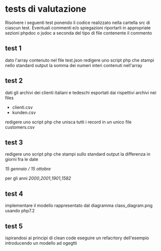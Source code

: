 # tests di valutazione

Risolvere i seguenti test ponendo il codice realizzato nella cartella src di ciascun test.
Eventuali commenti e/o spiegazioni riportarli in appropriate sezioni phpdoc o jsdoc a seconda del tipo di file
 contenente il commento

## test 1
dato l'array contenuto nel file test.json redigere uno script php che stampi nello standard output la somma dei
 numeri interi contenuti nell'array 

## test 2
dati gli archivi dei clienti italiani e tedeschi esportati dai rispettivi archivi nei files
- clienti.csv
- kunden.csv

redigere uno script php che unisca tutti i record in un unico file customers.csv

## test 3
redigere uno script php che stampi sullo standard output la differenza in giorni fra le date

*15 gennaio / 15 ottobre*

per gli anni
*2000*,*2001*,*1901*,*1582*

## test 4
implementare il modello rappresentato dal diagramma class_diagram.png usando php7.2  
 
## test 5
ispirandosi ai principi di clean code eseguire un refacrtory dell'esempio
introducendo un modello ad ogegtti
